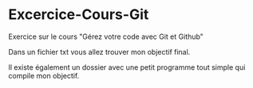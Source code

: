 # Excercice-Cours-Git
Exercice sur le cours "Gérez votre code avec Git et Github"

Dans un fichier txt vous allez trouver mon objectif final.

Il existe également un dossier avec une petit programme tout simple qui compile mon objectif.

